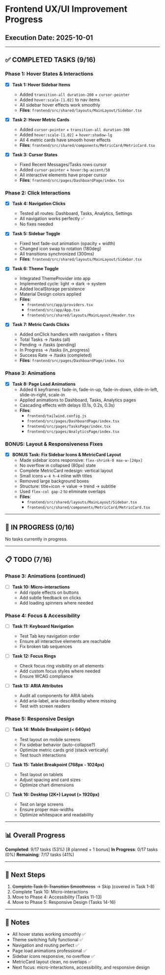 # Frontend UX/UI Improvement Progress

## Execution Date: 2025-10-01

---

## ✅ COMPLETED TASKS (9/16)

### Phase 1: Hover States & Interactions
- [x] **Task 1: Hover Sidebar Items**
  - Added `transition-all duration-200` + `cursor-pointer`
  - Added `hover:scale-[1.02]` to nav items
  - All sidebar hover effects work smoothly
  - **Files**: `frontend/src/shared/layouts/MainLayout/Sidebar.tsx`

- [x] **Task 2: Hover Metric Cards**
  - Added `cursor-pointer` + `transition-all duration-300`
  - Added `hover:scale-[1.02]` + `hover:shadow-lg`
  - All 4 metric cards have smooth hover effects
  - **Files**: `frontend/src/shared/components/MetricCard/MetricCard.tsx`

- [x] **Task 3: Cursor States**
  - Fixed Recent Messages/Tasks rows cursor
  - Added `cursor-pointer` + `hover:bg-accent/50`
  - All interactive elements have proper cursor
  - **Files**: `frontend/src/pages/DashboardPage/index.tsx`

### Phase 2: Click Interactions
- [x] **Task 4: Navigation Clicks**
  - Tested all routes: Dashboard, Tasks, Analytics, Settings
  - All navigation works perfectly ✅
  - No fixes needed

- [x] **Task 5: Sidebar Toggle**
  - Fixed text fade-out animation (opacity + width)
  - Changed icon swap to rotation (180deg)
  - All transitions synchronized (300ms)
  - **Files**: `frontend/src/shared/layouts/MainLayout/Sidebar.tsx`

- [x] **Task 6: Theme Toggle**
  - Integrated ThemeProvider into app
  - Implemented cycle: light → dark → system
  - Added localStorage persistence
  - Material Design colors applied
  - **Files**:
    - `frontend/src/app/providers.tsx`
    - `frontend/src/app/App.tsx`
    - `frontend/src/shared/layouts/MainLayout/Header.tsx`

- [x] **Task 7: Metric Cards Clicks**
  - Added onClick handlers with navigation + filters
  - Total Tasks → /tasks (all)
  - Pending → /tasks (pending)
  - In Progress → /tasks (in_progress)
  - Success Rate → /tasks (completed)
  - **Files**: `frontend/src/pages/DashboardPage/index.tsx`

### Phase 3: Animations
- [x] **Task 8: Page Load Animations**
  - Added 6 keyframes: fade-in, fade-in-up, fade-in-down, slide-in-left, slide-in-right, scale-in
  - Applied animations to Dashboard, Tasks, Analytics pages
  - Cascading effects with delays (0.1s, 0.2s, 0.3s)
  - **Files**:
    - `frontend/tailwind.config.js`
    - `frontend/src/pages/DashboardPage/index.tsx`
    - `frontend/src/pages/TasksPage/index.tsx`
    - `frontend/src/pages/AnalyticsPage/index.tsx`

### BONUS: Layout & Responsiveness Fixes
- [x] **BONUS Task: Fix Sidebar Icons & MetricCard Layout**
  - Made sidebar icons responsive: `flex-shrink-0 max-w-[24px]`
  - No overflow in collapsed (80px) state
  - Complete MetricCard redesign: vertical layout
  - Small icons `w-4 h-4` inline with titles
  - Removed large background boxes
  - Structure: title+icon → value → trend → subtitle
  - Used `flex-col gap-2` to eliminate overlaps
  - **Files**:
    - `frontend/src/shared/layouts/MainLayout/Sidebar.tsx`
    - `frontend/src/shared/components/MetricCard/MetricCard.tsx`

---

## 🔄 IN PROGRESS (0/16)

No tasks currently in progress.

---

## 📋 TODO (7/16)

### Phase 3: Animations (continued)
- [ ] **Task 10: Micro-interactions**
  - Add ripple effects on buttons
  - Add subtle feedback on clicks
  - Add loading spinners where needed

### Phase 4: Focus & Accessibility
- [ ] **Task 11: Keyboard Navigation**
  - Test Tab key navigation order
  - Ensure all interactive elements are reachable
  - Fix broken tab sequences

- [ ] **Task 12: Focus Rings**
  - Check focus ring visibility on all elements
  - Add custom focus styles where needed
  - Ensure WCAG compliance

- [ ] **Task 13: ARIA Attributes**
  - Audit all components for ARIA labels
  - Add aria-label, aria-describedby where missing
  - Test with screen readers

### Phase 5: Responsive Design
- [ ] **Task 14: Mobile Breakpoint (< 640px)**
  - Test layout on mobile screens
  - Fix sidebar behavior (auto-collapse?)
  - Optimize metric cards grid (stack vertically)
  - Test touch interactions

- [ ] **Task 15: Tablet Breakpoint (768px - 1024px)**
  - Test layout on tablets
  - Adjust spacing and card sizes
  - Optimize chart dimensions

- [ ] **Task 16: Desktop (2K+) Layout (> 1920px)**
  - Test on large screens
  - Ensure proper max-widths
  - Optimize whitespace and readability

---

## 📊 Overall Progress

**Completed**: 9/17 tasks (53%) [8 planned + 1 bonus]
**In Progress**: 0/17 tasks (0%)
**Remaining**: 7/17 tasks (41%)

---

## 🎯 Next Steps

1. ~~Complete Task 9: Transition Smoothness~~ → Skip (covered in Task 1-8)
2. Complete Task 10: Micro-interactions
3. Move to Phase 4: Accessibility (Tasks 11-13)
4. Move to Phase 5: Responsive Design (Tasks 14-16)

---

## 📝 Notes

- All hover states working smoothly ✅
- Theme switching fully functional ✅
- Navigation and routing perfect ✅
- Page load animations professional ✅
- Sidebar icons responsive, no overflow ✅
- MetricCard layout clean, no overlaps ✅
- Next focus: micro-interactions, accessibility, and responsive design